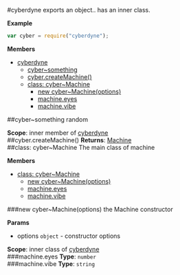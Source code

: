 
<a name="module_cyberdyne"></a>
#cyberdyne
exports an object.. has an inner class.

**Example**  
```js
var cyber = require("cyberdyne");
```

**Members**

* [cyberdyne](#module_cyberdyne)
  * [cyber~something](#module_cyberdyne..something)
  * [cyber.createMachine()](#module_cyberdyne.createMachine)
  * [class: cyber~Machine](#module_cyberdyne..Machine)
    * [new cyber~Machine(options)](#new_module_cyberdyne..Machine)
    * [machine.eyes](#module_cyberdyne..Machine#eyes)
    * [machine.vibe](#module_cyberdyne..Machine#vibe)

<a name="module_cyberdyne..something"></a>
##cyber~something
random

**Scope**: inner member of [cyberdyne](#module_cyberdyne)  
<a name="module_cyberdyne.createMachine"></a>
##cyber.createMachine()
**Returns**: [Machine](#module_cyberdyne..Machine)  
<a name="module_cyberdyne..Machine"></a>
##class: cyber~Machine
The main class of machine

**Members**

* [class: cyber~Machine](#module_cyberdyne..Machine)
  * [new cyber~Machine(options)](#new_module_cyberdyne..Machine)
  * [machine.eyes](#module_cyberdyne..Machine#eyes)
  * [machine.vibe](#module_cyberdyne..Machine#vibe)

<a name="new_module_cyberdyne..Machine"></a>
###new cyber~Machine(options)
the Machine constructor

**Params**

- options `object` - constructor options

**Scope**: inner class of [cyberdyne](#module_cyberdyne)  
<a name="module_cyberdyne..Machine#eyes"></a>
###machine.eyes
**Type**: `number`  
<a name="module_cyberdyne..Machine#vibe"></a>
###machine.vibe
**Type**: `string`  


